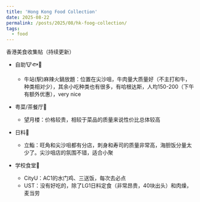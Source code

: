 ```yaml
---
title: 'Hong Kong Food Collection'
date: 2025-08-22
permalink: /posts/2025/08/hk-foog-collection/
tags:
  - food
---
```


香港美食收集帖（持续更新）
- 自助🐮🐟🍗
  - 牛站(駅)麻辣火鍋放題：位置在尖沙咀，牛肉量大质量好（不主打和牛，种类相对少），其余小吃种类也有很多，有哈根达斯，人均150-200（下午有额外优惠），very nice

- 粤菜/茶餐厅🍵
  - 望月楼：价格较贵，相较于菜品的质量来说性价比总体较高
 
- 日料🍣
  - 立鮨：旺角和尖沙咀都有分店，刺身和寿司的质量非常高，海胆饭分量太少了。尖沙咀店的氛围不错，适合小聚
 
- 学校食堂🏫
  - CityU：AC1的水门鸡、三送饭，每次去必点
  - UST：没有好吃的，除了LG1日料定食（非常昂贵，40块出头）和肉燥，麦当劳
